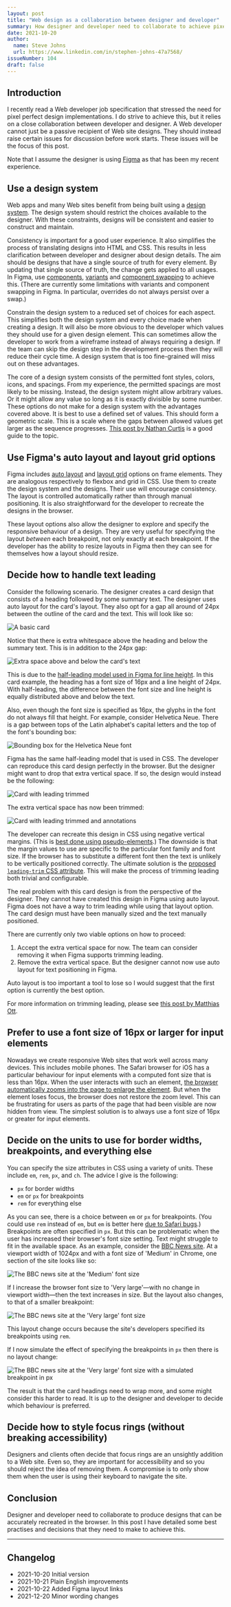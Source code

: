 ```yaml
---
layout: post
title: "Web design as a collaboration between designer and developer"
summary: How designer and developer need to collaborate to achieve pixel perfect Web sites
date: 2021-10-20
author:
  name: Steve Johns
  url: https://www.linkedin.com/in/stephen-johns-47a7568/
issueNumber: 104
draft: false
---
```


## Introduction

I recently read a Web developer job specification that stressed the need for pixel perfect design implementations. I do strive to achieve this, but it relies on a close collaboration between developer and designer. A Web developer cannot just be a passive recipient of Web site designs. They should instead raise certain issues for discussion before work starts. These issues will be the focus of this post.

Note that I assume the designer is using [Figma](https://www.figma.com) as that has been my recent experience.

## Use a design system

Web apps and many Web sites benefit from being built using a [design system](https://en.wikipedia.org/wiki/Design_system). The design system should restrict the choices available to the designer. With these constraints, designs will be consistent and easier to construct and maintain.

Consistency is important for a good user experience. It also simplifies the process of translating designs into HTML and CSS. This results in less clarification between developer and designer about design details. The aim should be designs that have a single source of truth for every element. By updating that single source of truth, the change gets applied to all usages. In Figma, use [components](https://help.figma.com/hc/en-us/articles/360038662654-Guide-to-Components-in-Figma), [variants](https://help.figma.com/hc/en-us/articles/360056440594-Create-and-use-variants) and [component swapping](https://help.figma.com/hc/en-us/articles/360039150413-Swap-components-and-instances) to achieve this. (There are currently some limitations with variants and component swapping in Figma. In particular, overrides do not always persist over a swap.)

Constrain the design system to a reduced set of choices for each aspect. This simplifies both the design system and every choice made when creating a design. It will also be more obvious to the developer which values they should use for a given design element. This can sometimes allow the developer to work from a wireframe instead of always requiring a design. If the team can skip the design step in the development process then they will reduce their cycle time. A design system that is too fine-grained will miss out on these advantages.

The core of a design system consists of the permitted font styles, colors, icons, and spacings. From my experience, the permitted spacings are most likely to be missing. Instead, the design system might allow arbitrary values. Or it might allow any value so long as it is exactly divisible by some number. These options do not make for a design system with the advantages covered above. It is best to use a defined set of values. This should form a geometric scale. This is a scale where the gaps between allowed values get larger as the sequence progresses. [This post by Nathan Curtis](https://medium.com/eightshapes-llc/space-in-design-systems-188bcbae0d62) is a good guide to the topic.

## Use Figma's auto layout and layout grid options

Figma includes [auto layout](https://help.figma.com/hc/en-us/articles/360040451373-Create-dynamic-designs-with-Auto-Layout) and [layout grid](https://help.figma.com/hc/en-us/articles/360039957934-Combine-Layout-Grids-and-Constraints) options on frame elements. They are analogous respectively to flexbox and grid in CSS. Use them to create the design system and the designs. Their use will encourage consistency. The layout is controlled automatically rather than through manual positioning. It is also straightforward for the developer to recreate the designs in the browser.

These layout options also allow the designer to explore and specify the responsive behaviour of a design. They are very useful for specifying the layout _between_ each breakpoint, not only exactly at each breakpoint. If the developer has the ability to resize layouts in Figma then they can see for themselves how a layout should resize.

## Decide how to handle text leading

Consider the following scenario. The designer creates a card design that consists of a heading followed by some summary text. The designer uses auto layout for the card's layout. They also opt for a gap all around of 24px between the outline of the card and the text. This will look like so:

![](/images/2021-10-20-web-design-as-a-collaboration-between-designer-and-developer/card-no-leading-trim-2x.png "A basic card")

Notice that there is extra whitespace above the heading and below the summary text. This is in addition to the 24px gap:

![](/images/2021-10-20-web-design-as-a-collaboration-between-designer-and-developer/card-no-leading-trim-with-arrows-2x.png "Extra space above and below the card's text")

This is due to the [half-leading model used in Figma for line height](https://www.figma.com/blog/line-height-changes/). In this card example, the heading has a font size of 16px and a line height of 24px. With half-leading, the difference between the font size and line height is equally distributed above and below the text.

Also, even though the font size is specified as 16px, the glyphs in the font do not always fill that height. For example, consider Helvetica Neue. There is a gap between tops of the Latin alphabet's capital letters and the top of the font's bounding box:

![](/images/2021-10-20-web-design-as-a-collaboration-between-designer-and-developer/foo-bar-2x.png "Bounding box for the Helvetica Neue font")

Figma has the same half-leading model that is used in CSS. The developer can reproduce this card design perfectly in the browser. But the designer might want to drop that extra vertical space. If so, the design would instead be the following:

![](/images/2021-10-20-web-design-as-a-collaboration-between-designer-and-developer/card-leading-trim-2x.png "Card with leading trimmed")

The extra vertical space has now been trimmed:

![](/images/2021-10-20-web-design-as-a-collaboration-between-designer-and-developer/card-leading-trim-with-markers-2x.png "Card with leading trimmed and annotations")

The developer can recreate this design in CSS using negative vertical margins. (This is [best done using pseudo-elements](https://gavinmcfarland.co.uk/thoughts/caveats-and-uses-for-leading-trim).) The downside is that the margin values to use are specific to the particular font family and font size. If the browser has to substitute a different font then the text is unlikely to be vertically positioned correctly. The ultimate solution is the [proposed `leading-trim` CSS attribute](https://css-tricks.com/leading-trim-the-future-of-digital-typesetting/#:~:text=leading-trim%20is%20a%20suggested%20new%20CSS%20property%20that,of%20the%20Inline%20Layout%20Module%20Level%203%20spec.). This will make the process of trimming leading both trivial and configurable.

The real problem with this card design is from the perspective of the designer. They cannot have created this design in Figma using auto layout. Figma does not have a way to trim leading while using that layout option. The card design must have been manually sized and the text manually positioned.

There are currently only two viable options on how to proceed:

1. Accept the extra vertical space for now. The team can consider removing it when Figma supports trimming leading.
2. Remove the extra vertical space. But the designer cannot now use auto layout for text positioning in Figma.

Auto layout is too important a tool to lose so I would suggest that the first option is currently the best option.

For more information on trimming leading, please see [this post by Matthias Ott](https://matthiasott.com/notes/the-thing-with-leading-in-css).

## Prefer to use a font size of 16px or larger for input elements

Nowadays we create responsive Web sites that work well across many devices. This includes mobile phones. The Safari browser for iOS has a particular behaviour for input elements with a computed font size that is less than 16px. When the user interacts with such an element, [the browser automatically zooms into the page to enlarge the element](https://stackoverflow.com/questions/2989263/disable-auto-zoom-in-input-text-tag-safari-on-iphone/6394497#6394497). But when the element loses focus, the browser does not restore the zoom level. This can be frustrating for users as parts of the page that had been visible are now hidden from view. The simplest solution is to always use a font size of 16px or greater for input elements.

## Decide on the units to use for border widths, breakpoints, and everything else

You can specify the size attributes in CSS using a variety of units. These include `em`, `rem`, `px`, and `ch`. The advice I give is the following:

- `px` for border widths
- `em` or `px` for breakpoints
- `rem` for everything else

As you can see, there is a choice between `em` or `px` for breakpoints. (You could use `rem` instead of `em`, but `em` is better here [due to Safari bugs](https://zellwk.com/blog/media-query-units/).) Breakpoints are often specified in `px`. But this can be problematic when the user has increased their browser's font size setting. Text might struggle to fit in the available space. As an example, consider the [BBC News site](https://www.bbc.co.uk/). At a viewport width of 1024px and with a font size of 'Medium' in Chrome, one section of the site looks like so:

![](/images/2021-10-20-web-design-as-a-collaboration-between-designer-and-developer/bbc-original-2x.png "The BBC news site at the 'Medium' font size")

If I increase the browser font size to 'Very large'—with no change in viewport width—then the text increases in size. But the layout also changes, to that of a smaller breakpoint:

![](/images/2021-10-20-web-design-as-a-collaboration-between-designer-and-developer/bbc-very-large-text-2x.png "The BBC news site at the 'Very large' font size")

This layout change occurs because the site's developers specified its breakpoints using `rem`.

If I now simulate the effect of specifying the breakpoints in `px` then there is no layout change:

![](/images/2021-10-20-web-design-as-a-collaboration-between-designer-and-developer/bbc-px-very-large-text-2x.png "The BBC news site at the 'Very large' font size with a simulated breakpoint in px")

The result is that the card headings need to wrap more, and some might consider this harder to read. It is up to the designer and developer to decide which behaviour is preferred.

## Decide how to style focus rings (without breaking accessibility)

Designers and clients often decide that focus rings are an unsightly addition to a Web site. Even so, they are important for accessibility and so you should reject the idea of removing them. A compromise is to only show them when the user is using their keyboard to navigate the site.

## Conclusion

Designer and developer need to collaborate to produce designs that can be accurately recreated in the browser. In this post I have detailed some best practises and decisions that they need to make to achieve this.

---

## Changelog

- 2021-10-20 Initial version
- 2021-10-21 Plain English improvements
- 2021-10-22 Added Figma layout links
- 2021-12-20 Minor wording changes
